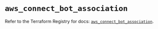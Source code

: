 # `aws_connect_bot_association`

Refer to the Terraform Registry for docs: [`aws_connect_bot_association`](https://registry.terraform.io/providers/hashicorp/aws/5.92.0/docs/resources/connect_bot_association).
